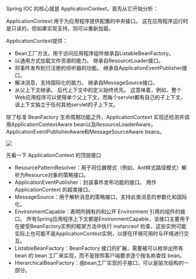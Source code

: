 Spring IOC 的核心就是 ApplicationContext，首先从它开始分析：

ApplicationContext:用于为应用程序提供配置的中央接口。 这在应用程序运行时是只读的，但如果实现支持，则可以重新加载。

ApplicationContext提供：

- Bean工厂方法，用于访问应用程序组件继承自ListableBeanFactory。
- 以通用方式加载文件资源的能力。 继承自ResourceLoader接口。
- 将事件发布到已注册的侦听器的功能。 继承自ApplicationEventPublisher接口。
- 解决消息，支持国际化的能力。 继承自MessageSource接口。
- 从父上下文继承。 后代上下文中的定义始终优先。 这意味着，例如，整个Web应用程序可以使用单个父上下文，而每个servlet都有自己的子上下文，该上下文独立于任何其他servlet的子上下文。

除了标准 BeanFactory 生命周期功能之外，ApplicationContext 实现还检测并调用ApplicationContextAware bean以及ResourceLoaderAware，ApplicationEventPublisherAware和MessageSourceAware beans。

![](G:\KnowledgeBase\picture\Spring\ApplicationContextDiagram.png)

先看一下 ApplicationContext 的顶层接口

- ResourcePatternResolver：用于将位置模式（例如，Ant样式路径模式）解析为Resource对象的策略接口。
- ApplicationEventPublisher：封装事件发布功能的接口。 用作 ApplicationContext 的超类接口。
- MessageSource：用于解析消息的策略接口，支持此类消息的参数化和国际化。
- EnvironmentCapable：表明所拥有的和公开 Environment 引用的组件的接口。 所有Spring应用程序上下文都是EnvironmentCapable，该接口主要用于在接受BeanFactory实例的框架方法中执行 instanceof 检查，这些实例可能实际上也可能不是ApplicationContext实例，以便在环境可用时与环境进行交互。
- ListableBeanFactory：BeanFactory 接口的扩展，需要被可以枚举出所有 bean 的 bean 工厂来实现，而不是按照客户端要求逐个按名称查找 bean。
- HierarchicalBeanFactory：由bean工厂实现的子接口，可以是层次结构的一部分。

